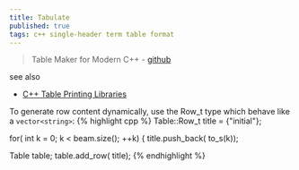 ```yaml
---
title: Tabulate
published: true
tags: c++ single-header term table format
---
```

> Table Maker for Modern C++ - [github](https://github.com/p-ranav/tabulate/tree/master)

see also
- [C++ Table Printing Libraries](https://chatgpt.com/share/672b5f62-72a8-800d-9839-8d3692fb4d23)

To generate row content dynamically, use the Row_t type which behave like a `vector<string>`:
{% highlight cpp %}
Table::Row_t title = {"initial"};

for( int k = 0; k < beam.size(); ++k) {
  title.push_back( to_s(k));

Table table;
table.add_row( title);
{% endhighlight %}